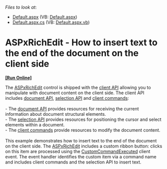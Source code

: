 <!-- default file list -->
*Files to look at*:

* [Default.aspx](./CS/Default.aspx) (VB: [Default.aspx](./VB/Default.aspx))
* [Default.aspx.cs](./CS/Default.aspx.cs) (VB: [Default.aspx.vb](./VB/Default.aspx.vb))
<!-- default file list end -->
# ASPxRichEdit - How to insert text to the end of the document on the client side
<!-- run online -->
**[[Run Online]](https://codecentral.devexpress.com/t439264/)**
<!-- run online end -->


The <a href="https://documentation.devexpress.com/AspNet/DevExpress.Web.ASPxRichEdit.ASPxRichEdit.class">ASPxRichEdit</a> control is shipped with the <a href="https://documentation.devexpress.com/AspNet/116405/ASP-NET-WebForms-Controls/Rich-Text-Editor/Concepts/Client-API">client API</a> allowing you to manipulate with document content on the client side. The client API includes <a href="https://documentation.devexpress.com/AspNet/117665/ASP-NET-WebForms-Controls/Rich-Text-Editor/Concepts/Client-API/Document-Model-Information">document API</a>, <a href="https://documentation.devexpress.com/AspNet/117666/ASP-NET-WebForms-Controls/Rich-Text-Editor/Concepts/Client-API/Client-Selection">selection API</a> and <a href="https://documentation.devexpress.com/AspNet/117668/ASP-NET-WebForms-Controls/Rich-Text-Editor/Concepts/Client-API/Client-Commands">client commands</a>:<br><br>- The <a href="https://documentation.devexpress.com/AspNet/117665/ASP-NET-WebForms-Controls/Rich-Text-Editor/Concepts/Client-API/Document-Model-Information">document API</a> provides resources for receiving the current information about document structural elements.<br>- The <a href="https://documentation.devexpress.com/AspNet/117666/ASP-NET-WebForms-Controls/Rich-Text-Editor/Concepts/Client-API/Client-Selection">selection API</a> provides resources for positioning the cursor and select elements within a document.<br>- The <a href="https://documentation.devexpress.com/AspNet/117668/ASP-NET-WebForms-Controls/Rich-Text-Editor/Concepts/Client-API/Client-Commands">client commands</a> provide resources to modify the document content.<br><br>This example demonstrates how to insert text to the end of the document on the client side. The <a href="https://documentation.devexpress.com/AspNet/DevExpress.Web.ASPxRichEdit.ASPxRichEdit.class">ASPxRichEdit</a> includes a custom ribbon button: clicks on this item are processed using the <a href="https://documentation.devexpress.com/AspNet/DevExpress.Web.ASPxRichEdit.Scripts.ASPxClientRichEdit.CustomCommandExecuted.event">CustomCommandExecuted</a> client event. The event handler identifies the custom item via a command name and includes client commands and the selection API to insert text.

<br/>


